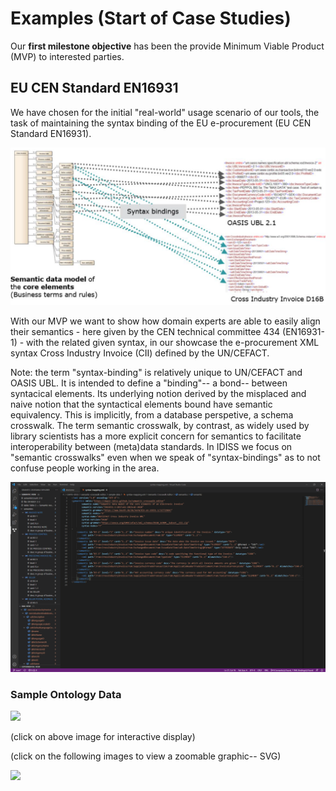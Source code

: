 # Examples (Start of Case Studies)

Our **first milestone objective** has been the provide Minimum Viable Product (MVP) to interested parties.

## EU CEN Standard EN16931

We have chosen for the initial "real-world" usage scenario of our tools, the task of maintaining the syntax binding of the EU e-procurement (EU CEN Standard EN16931).

![EU Syntax Binding](../docs/images/EN16931-SyntaxBinding.png)

With our MVP we want to show how domain experts are able to easily align their semantics - here given by the CEN technical committee 434 (EN16931-1) - with the related given syntax, in our showcase the e-procurement XML syntax Cross Industry Invoice (CII) defined by the UN/CEFACT.

Note: the term "syntax-binding" is relatively unique to UN/CEFACT and OASIS UBL. It is intended to define a "binding"-- a bond-- between syntacical elements. Its underlying notion derived by the misplaced and naive notion that the syntactical elements bound have semantic equivalency. This is implicitly, from a database perspetive, a schema crosswalk. The term semantic crosswalk, by contrast, as widely used by library scientists has a more explicit concern for semantics to facilitate interoperability between (meta)data standards. In IDISS we focus on "semantic crosswalks" even when we speak of "syntax-bindings" as to not confuse people working in the area.


![](./images/sample_default_workspace.png)

### Sample Ontology Data

<A HREF="https://service.tib.eu/webvowl/#iri=https://raw.githubusercontent.com/DAPSI-IDISS/vscode-xml/IDISS/sample-data/p2p-o%20WIP%20ontology%20files/4-invoice-module/ontology.ttl"><IMG SRC="https://user-images.githubusercontent.com/408126/149954885-85116f5e-8cb4-421f-99bd-d30f274e3dfc.png"></A>

(click on above image for interactive display)

(click on the following images to view a zoomable graphic-- SVG)
	
[comment]: <> (<A HREF="https://raw.githubusercontent.com/DAPSI-IDISS/semantic-crosswalk-editor/IDISS/docs/images/rdf-grapher-01.svg"><IMG SRC="./images/rdf-grapher-01.svg"></A>)

<A HREF="https://raw.githubusercontent.com/DAPSI-IDISS/semantic-crosswalk-editor/IDISS/docs/images/rdf-grapher-invoice-module.svg"><IMG SRC="./images/rdf-grapher-invoice-module.svg"></A>
